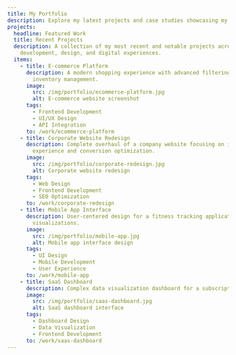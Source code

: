 ```yaml
---
title: My Portfolio
description: Explore my latest projects and case studies showcasing my skills and expertise.
projects:
  headline: Featured Work
  title: Recent Projects
  description: A collection of my most recent and notable projects across web
    development, design, and digital experiences.
  items:
    - title: E-commerce Platform
      description: A modern shopping experience with advanced filtering and real-time
        inventory management.
      image:
        src: /img/portfolio/ecommerce-platform.jpg
        alt: E-commerce website screenshot
      tags:
        - Frontend Development
        - UI/UX Design
        - API Integration
      to: /work/ecommerce-platform
    - title: Corporate Website Redesign
      description: Complete overhaul of a company website focusing on improved user
        experience and conversion optimization.
      image:
        src: /img/portfolio/corporate-redesign.jpg
        alt: Corporate website redesign
      tags:
        - Web Design
        - Frontend Development
        - SEO Optimization
      to: /work/corporate-redesign
    - title: Mobile App Interface
      description: User-centered design for a fitness tracking application with custom
        visualizations.
      image:
        src: /img/portfolio/mobile-app.jpg
        alt: Mobile app interface design
      tags:
        - UI Design
        - Mobile Development
        - User Experience
      to: /work/mobile-app
    - title: SaaS Dashboard
      description: Complex data visualization dashboard for a subscription-based service.
      image:
        src: /img/portfolio/saas-dashboard.jpg
        alt: SaaS dashboard interface
      tags:
        - Dashboard Design
        - Data Visualization
        - Frontend Development
      to: /work/saas-dashboard
---
```

